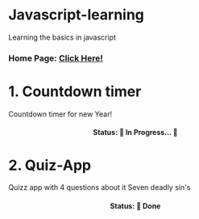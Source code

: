 # Javascript-learning
<p>Learning the basics in javascript</p>

<h3>Home Page:
<a href="https://alissonthx.github.io/javascript-learning/">Click Here!</a>
</h3>

# 1. Countdown timer

Countdown timer for new Year!
<h4 align="center"> 
	Status: 🚧  In Progress...  🚧
</h4>

# 2. Quiz-App

Quizz app with 4 questions about it Seven deadly sin's

<h4 align="center"> 
  Status: 🚀 Done 
</h4>
